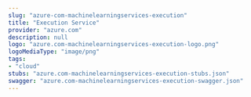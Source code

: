 ```yaml
---
slug: "azure-com-machinelearningservices-execution"
title: "Execution Service"
provider: "azure.com"
description: null
logo: "azure.com-machinelearningservices-execution-logo.png"
logoMediaType: "image/png"
tags:
- "cloud"
stubs: "azure.com-machinelearningservices-execution-stubs.json"
swagger: "azure.com-machinelearningservices-execution-swagger.json"
---
```

